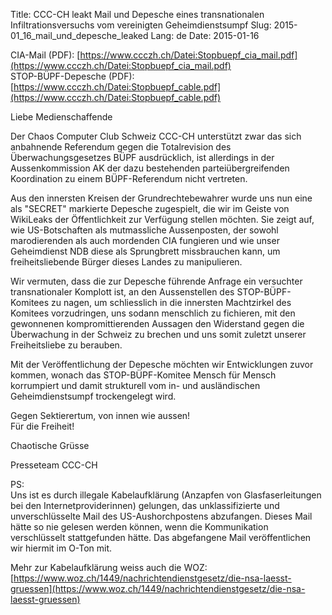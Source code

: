 Title: CCC-CH leakt Mail und Depesche eines transnationalen Infiltrationsversuchs vom vereinigten Geheimdienstsumpf
Slug: 2015-01_16_mail_und_depesche_leaked
Lang: de
Date: 2015-01-16

CIA-Mail (PDF): [https://www.ccczh.ch/Datei:Stopbuepf_cia_mail.pdf](https://www.ccczh.ch/Datei:Stopbuepf_cia_mail.pdf)<br />
STOP-BÜPF-Depesche (PDF): [https://www.ccczh.ch/Datei:Stopbuepf_cable.pdf](https://www.ccczh.ch/Datei:Stopbuepf_cable.pdf)

Liebe Medienschaffende 

Der Chaos Computer Club Schweiz CCC-CH unterstützt zwar das sich anbahnende Referendum gegen die Totalrevision des Überwachungsgesetzes BÜPF ausdrücklich, ist allerdings in der Aussenkommission AK der dazu bestehenden parteiübergreifenden Koordination zu einem BÜPF-Referendum nicht vertreten. 

Aus den innersten Kreisen der Grundrechtebewahrer wurde uns nun eine als "SECRET" markierte Depesche zugespielt, die wir im Geiste von WikiLeaks der Öffentlichkeit zur Verfügung stellen möchten. Sie zeigt auf, wie US-Botschaften als mutmassliche Aussenposten, der sowohl marodierenden als auch mordenden CIA fungieren und wie unser Geheimdienst NDB diese als Sprungbrett missbrauchen kann, um freiheitsliebende Bürger dieses Landes zu manipulieren. 

Wir vermuten, dass die zur Depesche führende Anfrage ein versuchter transnationaler Komplott ist, an den Aussenstellen des STOP-BÜPF-Komitees zu nagen, um schliesslich in die innersten Machtzirkel des Komitees vorzudringen, uns sodann menschlich zu fichieren, mit den gewonnenen kompromittierenden Aussagen den Widerstand gegen die Überwachung in der Schweiz zu brechen und uns somit zuletzt unserer Freiheitsliebe zu berauben. 

Mit der Veröffentlichung der Depesche möchten wir Entwicklungen zuvor kommen, wonach das STOP-BÜPF-Komitee Mensch für Mensch korrumpiert und damit strukturell vom in- und ausländischen Geheimdienstsumpf trockengelegt wird. 

Gegen Sektierertum, von innen wie aussen!<br />
 Für die Freiheit! 

 Chaotische Grüsse 

 Presseteam CCC-CH 

 PS:<br />
  Uns ist es durch illegale Kabelaufklärung (Anzapfen von Glasfaserleitungen bei den Internetproviderinnen) gelungen, das unklassifizierte und unverschlüsselte Mail des US-Aushorchpostens abzufangen. Dieses Mail hätte so nie gelesen werden können, wenn die Kommunikation verschlüsselt stattgefunden hätte. Das abgefangene Mail veröffentlichen wir hiermit im O-Ton mit. 

Mehr zur Kabelaufklärung weiss auch die WOZ: [https://www.woz.ch/1449/nachrichtendienstgesetz/die-nsa-laesst-gruessen](https://www.woz.ch/1449/nachrichtendienstgesetz/die-nsa-laesst-gruessen)
